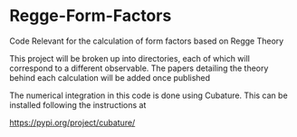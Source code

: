 # Regge-Form-Factors
Code Relevant for the calculation of form factors based on Regge Theory

This project will be broken up into directories, each of which will correspond to a different observable. The papers detailing the theory behind each calculation will be added once published 

The numerical integration in this code is done using Cubature. This can be installed following the instructions at 

https://pypi.org/project/cubature/

